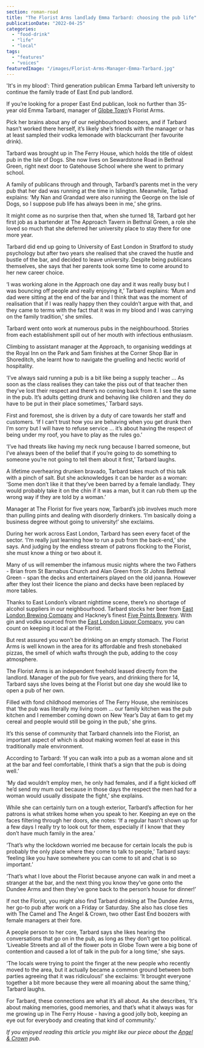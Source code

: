 ```yaml
---
section: roman-road
title: "The Florist Arms landlady Emma Tarbard: choosing the pub life"
publicationDate: "2022-04-25"
categories: 
  - "food-drink"
  - "life"
  - "local"
tags: 
  - "features"
  - "voices"
featuredImage: "/images/Florist-Arms-Manager-Emma-Tarbard.jpg"
---
```


'It's in my blood': Third generation publican Emma Tarbard left university to continue the family trade of East End pub landlord.

If you’re looking for a proper East End publican, look no further than 35-year old Emma Tarbard, manager of [Globe Town](https://romanroadlondon.com/globe-town-area-guide/)’s Florist Arms. 

Pick her brains about any of our neighbourhood boozers, and if Tarbard hasn’t worked there herself, it’s likely she’s friends with the manager or has at least sampled their vodka lemonade with blackcurrant (her favourite drink). 

Tarbard was brought up in The Ferry House, which holds the title of oldest pub in the Isle of Dogs. She now lives on Sewardstone Road in Bethnal Green, right next door to Gatehouse School where she went to primary school. 

A family of publicans through and through, Tarbard’s parents met in the very pub that her dad was running at the time in Islington. Meanwhile, Tarbad explains: ‘My Nan and Grandad were also running the George on the Isle of Dogs, so I suppose pub life has always been in me,’ she grins. 

It might come as no surprise then that, when she turned 18, Tarbard got her first job as a bartender at The Approach Tavern in Bethnal Green, a role she loved so much that she deferred her university place to stay there for one more year. 

Tarbard did end up going to University of East London in Stratford to study psychology but after two years she realised that she craved the hustle and bustle of the bar, and decided to leave university. Despite being publicans themselves, she says that her parents took some time to come around to her new career choice. 

‘I was working alone in the Approach one day and it was really busy but I was bouncing off people and really enjoying it,’ Tarbard explains: ‘Mum and dad were sitting at the end of the bar and I think that was the moment of realisation that if I was really happy then they couldn’t argue with that, and they came to terms with the fact that it was in my blood and I was carrying on the family tradition,’ she smiles. 

Tarbard went onto work at numerous pubs in the neighbourhood. Stories from each establishment spill out of her mouth with infectious enthusiasm. 

Climbing to assistant manager at the Approach, to organising weddings at the Royal Inn on the Park and 5am finishes at the Corner Shop Bar in Shoreditch, she learnt how to navigate the gruelling and hectic world of hospitality. 

‘I’ve always said running a pub is a bit like being a supply teacher … As soon as the class realises they can take the piss out of that teacher then they’ve lost their respect and there’s no coming back from it. I see the same in the pub. It’s adults getting drunk and behaving like children and they do have to be put in their place sometimes,’ Tarbard says. 

First and foremost, she is driven by a duty of care towards her staff and customers. ‘If I can’t trust how you are behaving when you get drunk then I’m sorry but I will have to refuse service … it’s about having the respect of being under my roof, you have to play as the rules go.’ 

‘I’ve had threats like having my neck rung because I barred someone, but I’ve always been of the belief that if you’re going to do something to someone you’re not going to tell them about it first,’ Tarbard laughs. 

A lifetime overhearing drunken bravado, Tarbard takes much of this talk with a pinch of salt. But she acknowledges it can be harder as a woman: ‘Some men don’t like it that they’ve been barred by a female landlady. They would probably take it on the chin if it was a man, but it can rub them up the wrong way if they are told by a woman.’   

Manager at The Florist for five years now, Tarbard’s job involves much more than pulling pints and dealing with disorderly drinkers. ‘I’m basically doing a business degree without going to university!’ she exclaims. 

During her work across East London, Tarbard has seen every facet of the sector. ‘I’m really just learning how to run a pub from the back-end,’ she says. And judging by the endless stream of patrons flocking to the Florist, she must know a thing or two about it. 

Many of us will remember the infamous music nights where the two Fathers - Brian from St Barnabus Church and Alan Green from St Johns Bethnal Green - span the decks and entertainers played on the old joanna. However after they lost their licence the piano and decks have been replaced by more tables.

Thanks to East London’s vibrant nighttime scene, there’s no shortage of alcohol suppliers in our neighbourhood. Tarbard stocks her beer from [East London Brewing Company](https://www.eastlondonbrewing.com/) and Hackney’s finest [Five Points Brewery](https://fivepointsbrewing.co.uk/). With gin and vodka sourced from the [East London Liquor Company](https://eastlondonliquorcompany.com/), you can count on keeping it local at the Florist. 

But rest assured you won’t be drinking on an empty stomach. The Florist Arms is well known in the area for its affordable and fresh stonebaked pizzas, the smell of which wafts through the pub, adding to the cosy atmosphere. 

The Florist Arms is an independent freehold leased directly from the landlord. Manager of the pub for five years, and drinking there for 14, Tarbard says she loves being at the Florist but one day she would like to open a pub of her own.

Filled with fond childhood memories of The Ferry House, she reminisces that ‘the pub was literally my living room … our family kitchen was the pub kitchen and I remember coming down on New Year’s Day at 6am to get my cereal and people would still be going in the pub,’ she grins. 

It’s this sense of community that Tarbard channels into the Florist, an important aspect of which is about making women feel at ease in this traditionally male environment. 

According to Tarbard: ‘If you can walk into a pub as a woman alone and sit at the bar and feel comfortable, I think that’s a sign that the pub is doing well.’

‘My dad wouldn’t employ men, he only had females, and if a fight kicked off he’d send my mum out because in those days the respect the men had for a woman would usually dissipate the fight,’ she explains.  

While she can certainly turn on a tough exterior, Tarbard’s affection for her patrons is what strikes home when you speak to her. Keeping an eye on the faces filtering through her doors, she notes: ‘If a regular hasn’t shown up for a few days I really try to look out for them, especially if I know that they don’t have much family in the area.’

‘That’s why the lockdown worried me because for certain locals the pub is probably the only place where they come to talk to people,’ Tarbard says: ‘feeling like you have somewhere you can come to sit and chat is so important.’

‘That’s what I love about the Florist because anyone can walk in and meet a stranger at the bar, and the next thing you know they’ve gone onto the Dundee Arms and then they’ve gone back to the person’s house for dinner!’ 

If not the Florist, you might also find Tarbard drinking at The Dundee Arms, her go-to pub after work on a Friday or Saturday. She also has close ties with The Camel and The Angel & Crown, two other East End boozers with female managers at their fore. 

A people person to her core, Tarbard says she likes hearing the conversations that go on in the pub, as long as they don’t get too political. ‘Liveable Streets and all of the flower pots in Globe Town were a big bone of contention and caused a lot of talk in the pub for a long time,’ she says. 

‘The locals were trying to point the finger at the new people who recently moved to the area, but it actually became a common ground between both parties agreeing that it was ridiculous!’ she exclaims: ‘It brought everyone together a bit more because they were all moaning about the same thing,’ Tarbard laughs. 

For Tarbard, these connections are what it’s all about. As she describes, ‘It's about making memories, good memories, and that’s what it always was for me growing up in The Ferry House - having a good jolly bob, keeping an eye out for everybody and creating that kind of community.’

_If you enjoyed reading this article you might like our piece about the [Angel & Crown](https://romanroadlondon.com/angel-crown-pub-coca-cola-advertisement/) pub._


